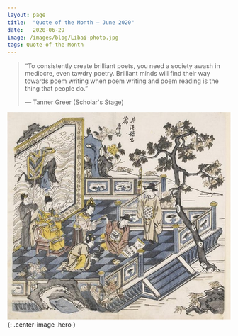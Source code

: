 ```yaml
---
layout:	page
title:	"Quote of the Month — June 2020"
date:	2020-06-29
image: /images/blog/Libai-photo.jpg
tags: Quote-of-the-Month
---
```


  
> “To consistently create brilliant poets, you need a society awash in mediocre, even tawdry poetry. Brilliant minds will find their way towards poem writing when poem writing and poem reading is the thing that people do.”
> 
> — Tanner Greer (Scholar's Stage)

![](/images/blog/Libai-photo.jpg){: .center-image .hero }